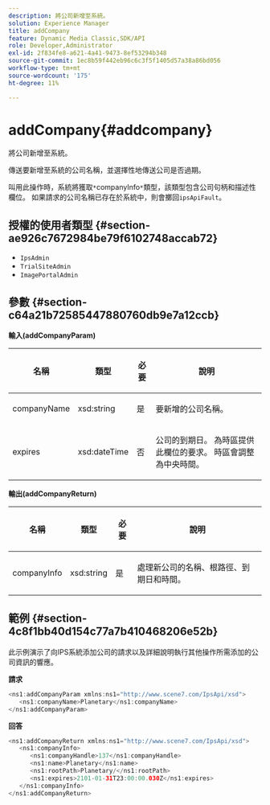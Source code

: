 ```yaml
---
description: 將公司新增至系統。
solution: Experience Manager
title: addCompany
feature: Dynamic Media Classic,SDK/API
role: Developer,Administrator
exl-id: 2f834fe8-a621-4a41-9473-8ef53294b348
source-git-commit: 1ec8b59f442eb96c6c3f5f1405d57a38a86bd056
workflow-type: tm+mt
source-wordcount: '175'
ht-degree: 11%

---
```


# addCompany{#addcompany}

將公司新增至系統。

傳送要新增至系統的公司名稱，並選擇性地傳送公司是否過期。

叫用此操作時，系統將獲取`*`companyInfo`*`類型，該類型包含公司句柄和描述性欄位。 如果請求的公司名稱已存在於系統中，則會擲回`ipsApiFault`。

## 授權的使用者類型 {#section-ae926c7672984be79f6102748accab72}

* `IpsAdmin`
* `TrialSiteAdmin`
* `ImagePortalAdmin`

## 參數 {#section-c64a21b72585447880760db9e7a12ccb}

**輸入(addCompanyParam)**

<table id="table_AA915BAD2E8E4A1B9719725994309CE8"> 
 <thead> 
  <tr> 
   <th colname="col1" class="entry"> <p>名稱 </p> </th> 
   <th colname="col2" class="entry"> <p>類型 </p> </th> 
   <th colname="col3" class="entry"> <p>必要 </p> </th> 
   <th colname="col4" class="entry"> <p>說明 </p> </th> 
  </tr> 
 </thead>
 <tbody> 
  <tr> 
   <td colname="col1"> <p><span class="codeph"> <span class="varname"> companyName</span> </span> </p> </td> 
   <td colname="col2"> <p><span class="codeph"> xsd:string</span> </p> </td> 
   <td colname="col3"> <p>是 </p> </td> 
   <td colname="col4"> <p>要新增的公司名稱。 </p> </td> 
  </tr> 
  <tr> 
   <td colname="col1"> <p><span class="codeph"> <span class="varname"> expires</span> </span> </p> </td> 
   <td colname="col2"> <p><span class="codeph"> xsd:dateTime</span> </p> </td> 
   <td colname="col3"> <p>否 </p> </td> 
   <td colname="col4"> <p>公司的到期日。 為時區提供此欄位的要求。 時區會調整為中央時間。 </p> </td> 
  </tr> 
 </tbody> 
</table>

**輸出(addCompanyReturn)**

<table id="table_89EBAC0E0FB34793BD843837BB02B518"> 
 <thead> 
  <tr> 
   <th colname="col1" class="entry"> <p>名稱 </p> </th> 
   <th colname="col2" class="entry"> <p>類型 </p> </th> 
   <th colname="col3" class="entry"> <p>必要 </p> </th> 
   <th colname="col4" class="entry"> <p>說明 </p> </th> 
  </tr> 
 </thead>
 <tbody> 
  <tr> 
   <td colname="col1"> <p><span class="codeph"> <span class="varname"> companyInfo</span> </span> </p> </td> 
   <td colname="col2"> <p><span class="codeph"> xsd:string</span> </p> </td> 
   <td colname="col3"> <p>是 </p> </td> 
   <td colname="col4"> <p>處理新公司的名稱、根路徑、到期日和時間。 </p> </td> 
  </tr> 
 </tbody> 
</table>

## 範例 {#section-4c8f1bb40d154c77a7b410468206e52b}

此示例演示了向IPS系統添加公司的請求以及詳細說明執行其他操作所需添加的公司資訊的響應。

**請求**

```java
<ns1:addCompanyParam xmlns:ns1="http://www.scene7.com/IpsApi/xsd">
   <ns1:companyName>Planetary</ns1:companyName>
</ns1:addCompanyParam>
```

**回答**

```java
<ns1:addCompanyReturn xmlns:ns1="http://www.scene7.com/IpsApi/xsd">
   <ns1:companyInfo>
      <ns1:companyHandle>137</ns1:companyHandle>
      <ns1:name>Planetary</ns1:name>
      <ns1:rootPath>Planetary/</ns1:rootPath>
      <ns1:expires>2101-01-31T23:00:00.030Z</ns1:expires>
   </ns1:companyInfo>
</ns1:addCompanyReturn>
```
